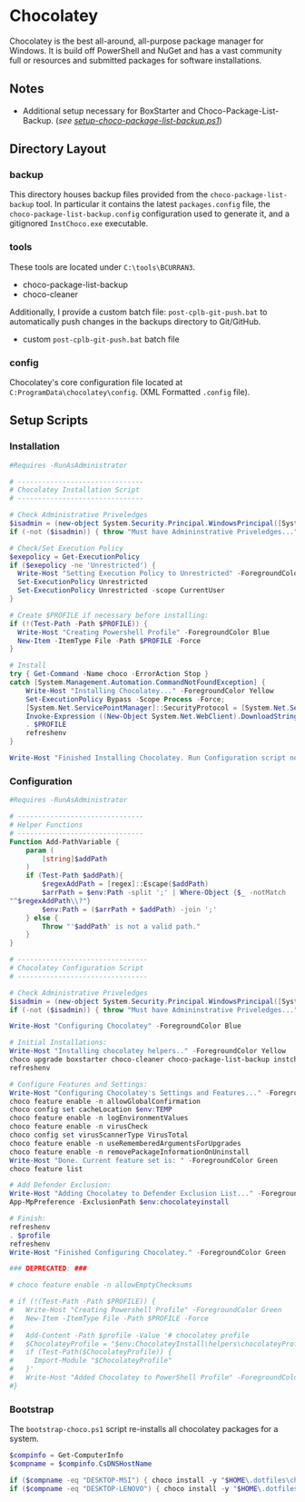 # Chocolatey

Chocolatey is the best all-around, all-purpose package manager for Windows. It is build off PowerShell and NuGet and has a vast community full or resources and submitted packages for software installations.

## Notes

- Additional setup necessary for BoxStarter and Choco-Package-List-Backup. (*see [setup-choco-package-list-backup.ps1](./tools/setup-choco-package-list-backup.ps1)*)

## Directory Layout

### backup

This directory houses backup files provided from the `choco-package-list-backup` tool. In particular it contains the latest `packages.config` file, the `choco-package-list-backup.config` configuration used to generate it, and a gitignored `InstChoco.exe` executable.

### tools

These tools are located under `C:\tools\BCURRAN3`.

- choco-package-list-backup
- choco-cleaner

Additionally, I provide a custom batch file: `post-cplb-git-push.bat` to automatically push changes in the backups directory to Git/GitHub.

- custom `post-cplb-git-push.bat` batch file

### config

Chocolatey's core configuration file located at `C:ProgramData\chocolatey\config`. (XML Formatted `.config` file).

## Setup Scripts

### Installation

```powershell
#Requires -RunAsAdministrator

# -------------------------------
# Chocolatey Installation Script
# -------------------------------

# Check Administrative Priveledges
$isadmin = (new-object System.Security.Principal.WindowsPrincipal([System.Security.Principal.WindowsIdentity]::GetCurrent())).IsInRole("Administrators")
if (-not ($isadmin)) { throw "Must have Admininstrative Priveledges..." }

# Check/Set Execution Policy
$exepolicy = Get-ExecutionPolicy
if ($exepolicy -ne 'Unrestricted') {
  Write-Host "Setting Execution Policy to Unrestricted" -ForegroundColor Blue
  Set-ExecutionPolicy Unrestricted
  Set-ExecutionPolicy Unrestricted -scope CurrentUser
}

# Create $PROFILE if necessary before installing:
if (!(Test-Path -Path $PROFILE)) {
  Write-Host "Creating Powershell Profile" -ForegroundColor Blue
  New-Item -ItemType File -Path $PROFILE -Force
}

# Install
try { Get-Command -Name choco -ErrorAction Stop }
catch [System.Management.Automation.CommandNotFoundException] {
    Write-Host "Installing Chocolatey..." -ForegroundColor Yellow
    Set-ExecutionPolicy Bypass -Scope Process -Force; 
    [System.Net.ServicePointManager]::SecurityProtocol = [System.Net.ServicePointManager]::SecurityProtocol -bor 3072; 
    Invoke-Expression ((New-Object System.Net.WebClient).DownloadString('https://chocolatey.org/install.ps1'))
    . $PROFILE
    refreshenv
}

Write-Host "Finished Installing Chocolatey. Run Configuration script now." -ForegroundColor Green
```

### Configuration

```powershell
#Requires -RunAsAdministrator

# -------------------------------
# Helper Functions
# -------------------------------
Function Add-PathVariable {
    param (
        [string]$addPath
    )
    if (Test-Path $addPath){
        $regexAddPath = [regex]::Escape($addPath)
        $arrPath = $env:Path -split ';' | Where-Object {$_ -notMatch 
"^$regexAddPath\\?"}
        $env:Path = ($arrPath + $addPath) -join ';'
    } else {
        Throw "'$addPath' is not a valid path."
    }
}

# --------------------------------
# Chocolatey Configuration Script
# --------------------------------

# Check Administrative Priveledges
$isadmin = (new-object System.Security.Principal.WindowsPrincipal([System.Security.Principal.WindowsIdentity]::GetCurrent())).IsInRole("Administrators")
if (-not ($isadmin)) { throw "Must have Admininstrative Priveledges..." }

Write-Host "Configuring Chocolatey" -ForegroundColor Blue

# Initial Installations:
Write-Host "Installing chocolatey helpers.." -ForegroundColor Yellow
choco upgrade boxstarter choco-cleaner choco-package-list-backup instchoco chocolateygui 7zip -y
refreshenv

# Configure Features and Settings:
Write-Host "Configuring Chocolatey's Settings and Features..." -ForegroundColor Yellow
choco feature enable -n allowGlobalConfirmation
choco config set cacheLocation $env:TEMP
choco feature enable -n logEnvironmentValues
choco feature enable -n virusCheck
choco config set virusScannerType VirusTotal
choco feature enable -n useRememberedArgumentsForUpgrades
choco feature enable -n removePackageInformationOnUninstall
Write-Host "Done. Current feature set is: " -ForegroundColor Green
choco feature list

# Add Defender Exclusion:
Write-Host "Adding Chocolatey to Defender Exclusion List..." -ForegroundColor Yellow
App-MpPreference -ExclusionPath $env:chocolateyinstall

# Finish:
refreshenv
. $profile
refreshenv
Write-Host "Finished Configuring Chocolatey." -ForegroundColor Green

### DEPRECATED: ###

# choco feature enable -n allowEmptyChecksums

# if (!(Test-Path -Path $PROFILE)) {
#   Write-Host "Creating Powershell Profile" -ForegroundColor Green
#   New-Item -ItemType File -Path $PROFILE -Force
#
#   Add-Content -Path $profile -Value '# chocolatey profile
#   $ChocolateyProfile = "$env:ChocolateyInstall\helpers\chocolateyProfile.psm1"
#   if (Test-Path($ChocolateyProfile)) {
#     Import-Module "$ChocolateyProfile"
#   }'
#   Write-Host "Added Chocolatey to PowerShell Profile" -ForegroundColor Green
#}
```

### Bootstrap

The `bootstrap-choco.ps1` script re-installs all chocolatey packages for a system.

```powershell
$compinfo = Get-ComputerInfo
$compname = $compinfo.CsDNSHostName

if ($compname -eq "DESKTOP-MSI") { choco install -y "$HOME\.dotfiles\chocolatey\backup\MSI\packages.config" }
if ($compname -eq "DESKTOP-LENOVO") { choco install -y "$HOME\.dotfiles\chocolatey\backup\Lenovo\packages.config" }
```
